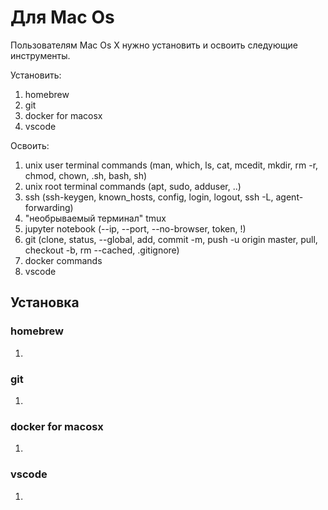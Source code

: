 # Для Mac Os

Пользователям Mac Os X нужно установить и освоить следующие инструменты.

Установить:

1. homebrew
2. git
3. docker for macosx
4. vscode

Освоить:

1. unix user terminal commands (man, which, ls, cat, mcedit, mkdir, rm -r, chmod, chown, .sh, bash, sh)
2. unix root terminal commands (apt, sudo, adduser, ..)
3. ssh (ssh-keygen, known_hosts, config, login, logout, ssh -L, agent-forwarding)
4. "необрываемый терминал" tmux
5. jupyter notebook (--ip, --port, --no-browser, token, !)
6. git (clone, status, --global, add, commit -m, push -u origin master, pull, checkout -b, rm --cached, .gitignore)
7. docker commands
8. vscode



## Установка
### homebrew
1. 

### git
1. 

### docker for macosx
1. 

### vscode
1. 

